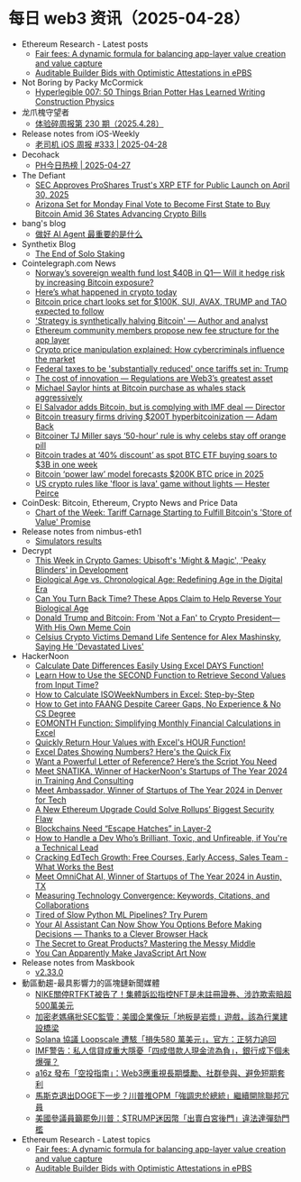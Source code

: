 # 每日 web3 资讯（2025-04-28）

- Ethereum Research - Latest posts
  - [Fair fees: A dynamic formula for balancing app-layer value creation and value capture](https://ethresear.ch/t/fair-fees-a-dynamic-formula-for-balancing-app-layer-value-creation-and-value-capture/22225#post_1)
  - [Auditable Builder Bids with Optimistic Attestations in ePBS](https://ethresear.ch/t/auditable-builder-bids-with-optimistic-attestations-in-epbs/22224#post_1)
- Not Boring by Packy McCormick
  - [Hyperlegible 007: 50 Things Brian Potter Has Learned Writing Construction Physics](https://www.notboring.co/p/hyperlegible-007-50-things-brian)
- 龙爪槐守望者
  - [体验碎周报第 230 期（2025.4.28）](https://www.ftium4.com/ux-weekly-230.html)
- Release notes from iOS-Weekly
  - [老司机 iOS 周报 #333 | 2025-04-28](https://github.com/SwiftOldDriver/iOS-Weekly/releases/tag/%23333)
- Decohack
  - [PH今日热榜 | 2025-04-27](https://decohack.com/producthunt-daily-2025-04-27/)
- The Defiant
  - [SEC Approves ProShares Trust's XRP ETF for Public Launch on April 30, 2025](https://thedefiant.io/news/regulation/sec-approves-proshares-trust-s-xrp-etf-public-launch-on-april-30-2025-5e98ff5c)
  - [Arizona Set for Monday Final Vote to Become First State to Buy Bitcoin Amid 36 States Advancing Crypto Bills](https://thedefiant.io/news/regulation/arizona-set-monday-final-vote-to-first-state-to-buy-bitcoin-amid-36-states-bills-76fc8202)
- bang's blog
  - [做好 AI Agent 最重要的是什么](https://blog.cnbang.net/tech/4250/)
- Synthetix Blog
  - [The End of Solo Staking](https://blog.synthetix.io/the-end-of-solo-staking/)
- Cointelegraph.com News
  - [Norway’s sovereign wealth fund lost $40B in Q1— Will it hedge risk by increasing Bitcoin exposure?](https://cointelegraph.com/news/norway-s-sovereign-wealth-fund-lost-40-b-in-q1-will-it-hedge-risk-by-increasing-bitcoin-exposure?utm_source=rss_feed&utm_medium=rss&utm_campaign=rss_partner_inbound)
  - [Here’s what happened in crypto today](https://cointelegraph.com/news/what-happened-in-crypto-today?utm_source=rss_feed&utm_medium=rss&utm_campaign=rss_partner_inbound)
  - [Bitcoin price chart looks set for $100K, SUI, AVAX, TRUMP and TAO expected to follow](https://cointelegraph.com/news/bitcoin-price-chart-looks-set-for-100-k-sui-avax-trump-and-tao-expected-to-follow?utm_source=rss_feed&utm_medium=rss&utm_campaign=rss_partner_inbound)
  - [&#039;Strategy is synthetically halving Bitcoin&#039; — Author and analyst](https://cointelegraph.com/news/strategy-synthetically-halving-bitcoin?utm_source=rss_feed&utm_medium=rss&utm_campaign=rss_partner_inbound)
  - [Ethereum community members propose new fee structure for the app layer](https://cointelegraph.com/news/ethereum-community-members-propose-fee-structure-app-layer?utm_source=rss_feed&utm_medium=rss&utm_campaign=rss_partner_inbound)
  - [Crypto price manipulation explained: How cybercriminals influence the market](https://cointelegraph.com/explained/crypto-price-manipulation-explained-how-cybercriminals-influence-the-market?utm_source=rss_feed&utm_medium=rss&utm_campaign=rss_partner_inbound)
  - [Federal taxes to be &#039;substantially reduced&#039; once tariffs set in: Trump](https://cointelegraph.com/news/federal-taxes-significantly-reduced-tariffs-set-trump?utm_source=rss_feed&utm_medium=rss&utm_campaign=rss_partner_inbound)
  - [The cost of innovation — Regulations are Web3’s greatest asset](https://cointelegraph.com/news/regulations-are-web3-s-greatest-asset?utm_source=rss_feed&utm_medium=rss&utm_campaign=rss_partner_inbound)
  - [Michael Saylor hints at Bitcoin purchase as whales stack aggressively](https://cointelegraph.com/news/michael-saylor-hints-bitcoin-purchase-whales-stack-aggressively?utm_source=rss_feed&utm_medium=rss&utm_campaign=rss_partner_inbound)
  - [El Salvador adds Bitcoin, but is complying with IMF deal — Director](https://cointelegraph.com/news/el-salvador-continues-bitcoin-purchases-despite-imf-agreement?utm_source=rss_feed&utm_medium=rss&utm_campaign=rss_partner_inbound)
  - [Bitcoin treasury firms driving $200T hyperbitcoinization — Adam Back](https://cointelegraph.com/news/bitcoin-treasury-firms-front-running-200-t-hyperbitcoinization-adam-back?utm_source=rss_feed&utm_medium=rss&utm_campaign=rss_partner_inbound)
  - [Bitcoiner TJ Miller says ‘50-hour’ rule is why celebs stay off orange pill](https://cointelegraph.com/news/bitcoiner-tj-miller-why-more-hollywood-celebrities-not-bitcoiners?utm_source=rss_feed&utm_medium=rss&utm_campaign=rss_partner_inbound)
  - [Bitcoin trades at ‘40% discount’ as spot BTC ETF buying soars to $3B in one week](https://cointelegraph.com/news/bitcoin-trades-at-40-discount-as-spot-btc-etf-buying-soars-to-3-b-in-one-week?utm_source=rss_feed&utm_medium=rss&utm_campaign=rss_partner_inbound)
  - [Bitcoin ‘power law’ model forecasts $200K BTC price in 2025](https://cointelegraph.com/news/bitcoin-power-law-model-forecasts-200-k-btc-price-in-2025?utm_source=rss_feed&utm_medium=rss&utm_campaign=rss_partner_inbound)
  - [US crypto rules like &#039;floor is lava&#039; game without lights — Hester Peirce](https://cointelegraph.com/news/united-states-crypto-custody-regulations-floor-lava-hester-peirce-sec?utm_source=rss_feed&utm_medium=rss&utm_campaign=rss_partner_inbound)
- CoinDesk: Bitcoin, Ethereum, Crypto News and Price Data
  - [Chart of the Week: Tariff Carnage Starting to Fulfill Bitcoin's 'Store of Value' Promise](https://www.coindesk.com/markets/2025/04/27/chart-of-the-week-tariff-carnage-starting-to-fulfill-bitcoin-s-store-of-value-promise)
- Release notes from nimbus-eth1
  - [Simulators results](https://github.com/status-im/nimbus-eth1/releases/tag/sim-stat)
- Decrypt
  - [This Week in Crypto Games: Ubisoft's 'Might &amp; Magic', 'Peaky Blinders' in Development](https://decrypt.co/315962/this-week-crypto-games-ubisoft-might-magic-peaky-blinders)
  - [Biological Age vs. Chronological Age: Redefining Age in the Digital Era](https://decrypt.co/316338/biological-age-chronological-longevity-ai)
  - [Can You Turn Back Time? These Apps Claim to Help Reverse Your Biological Age](https://decrypt.co/316462/turn-back-time-apps-reverse-biological-age)
  - [Donald Trump and Bitcoin: From 'Not a Fan' to Crypto President—With His Own Meme Coin](https://decrypt.co/240580/donald-trump-bitcoin-evolution-timeline-president)
  - [Celsius Crypto Victims Demand Life Sentence for Alex Mashinsky, Saying He 'Devastated Lives'](https://decrypt.co/316461/celsius-victims-demand-life-sentence-mashinsky)
- HackerNoon
  - [Calculate Date Differences Easily Using Excel DAYS Function!](https://hackernoon.com/calculate-date-differences-easily-using-excel-days-function?source=rss)
  - [Learn How to Use the SECOND Function to Retrieve Second Values from Input Time?](https://hackernoon.com/learn-how-to-use-the-second-function-to-retrieve-second-values-from-input-time?source=rss)
  - [How to Calculate ISOWeekNumbers in Excel: Step-by-Step](https://hackernoon.com/how-to-calculate-isoweeknumbers-in-excel-step-by-step?source=rss)
  - [How to Get into FAANG Despite Career Gaps, No Experience & No CS Degree](https://hackernoon.com/how-to-get-into-faang-despite-career-gaps-no-experience-and-no-cs-degree?source=rss)
  - [EOMONTH Function: Simplifying Monthly Financial Calculations in Excel](https://hackernoon.com/eomonth-function-simplifying-monthly-financial-calculations-in-excel?source=rss)
  - [Quickly Return Hour Values with Excel's HOUR Function!](https://hackernoon.com/quickly-return-hour-values-with-excels-hour-function?source=rss)
  - [Excel Dates Showing Numbers? Here's the Quick Fix](https://hackernoon.com/excel-dates-showing-numbers-heres-the-quick-fix?source=rss)
  - [Want a Powerful Letter of Reference? Here’s the Script You Need](https://hackernoon.com/want-a-powerful-letter-of-reference-heres-the-script-you-need?source=rss)
  - [Meet SNATIKA, Winner of HackerNoon's Startups of The Year 2024 in Training And Consulting](https://hackernoon.com/meet-snatika-winner-of-hackernoons-startups-of-the-year-2024-in-training-and-consulting?source=rss)
  - [Meet Ambassador, Winner of Startups of The Year 2024 in Denver for Tech](https://hackernoon.com/meet-ambassador-winner-of-startups-of-the-year-2024-in-denver-for-tech?source=rss)
  - [A New Ethereum Upgrade Could Solve Rollups’ Biggest Security Flaw](https://hackernoon.com/a-new-ethereum-upgrade-could-solve-rollups-biggest-security-flaw?source=rss)
  - [Blockchains Need “Escape Hatches” in Layer-2](https://hackernoon.com/blockchains-need-escape-hatches-in-layer-2?source=rss)
  - [How to Handle a Dev Who’s Brilliant, Toxic, and Unfireable, if You're a Technical Lead](https://hackernoon.com/how-to-handle-a-dev-whos-brilliant-toxic-and-unfireable-if-youre-a-technical-lead?source=rss)
  - [Cracking EdTech Growth: Free Courses, Early Access, Sales Team - What Works the Best](https://hackernoon.com/cracking-edtech-growth-free-courses-early-access-sales-team-what-works-the-best?source=rss)
  - [Meet OmniChat AI, Winner of Startups of The Year 2024 in Austin, TX](https://hackernoon.com/meet-omnichat-ai-winner-of-startups-of-the-year-2024-in-austin-tx?source=rss)
  - [Measuring Technology Convergence: Keywords, Citations, and Collaborations](https://hackernoon.com/measuring-technology-convergence-keywords-citations-and-collaborations?source=rss)
  - [Tired of Slow Python ML Pipelines? Try Purem](https://hackernoon.com/tired-of-slow-python-ml-pipelines-try-purem?source=rss)
  - [Your AI Assistant Can Now Show You Options Before Making Decisions — Thanks to a Clever Browser Hack](https://hackernoon.com/your-ai-assistant-can-now-show-you-options-before-making-decisions-thanks-to-a-clever-browser-hack?source=rss)
  - [The Secret to Great Products? Mastering the Messy Middle](https://hackernoon.com/the-secret-to-great-products-mastering-the-messy-middle?source=rss)
  - [You Can Apparently Make JavaScript Art Now](https://hackernoon.com/you-can-apparently-make-javascript-art-now?source=rss)
- Release notes from Maskbook
  - [v2.33.0](https://github.com/DimensionDev/Maskbook/releases/tag/v2.33.0)
- 動區動趨-最具影響力的區塊鏈新聞媒體
  - [NIKE關停RTFKT被告了！集體訴訟指控NFT是未註冊證券、涉詐欺索賠超500萬美元](https://www.blocktempo.com/nike-is-facing-a-class-action-lawsuit-from-its-nft-holders-due-to-the-sudden-closure-of-rtfkt/)
  - [加密老媽痛批SEC監管：美國企業像玩「地板是岩漿」遊戲，該為行業建設橋梁](https://www.blocktempo.com/hester-peirce-believes-that-u-s-cryptocurrency-regulation-lacks-clarity/)
  - [Solana 協議 Loopscale 遭駭「損失580 萬美元」，官方：正努力追回](https://www.blocktempo.com/the-defi-protocol-loopscale-on-solana-has-suffered-a-hacker-attack/)
  - [IMF警告：私人信貸成重大隱憂「四成借款人現金流為負」，銀行成下個未爆彈？](https://www.blocktempo.com/in-the-private-credit-industry-40-of-borrowers-have-negative-cash-flow/)
  - [a16z 發布「空投指南」：Web3應重視長期獎勵、社群參與、避免短期套利](https://www.blocktempo.com/a16z-provides-comprehensive-advice-on-airdrop-design/)
  - [馬斯克退出DOGE下一步？川普推OPM「強調忠於總統」繼續開除聯邦冗員](https://www.blocktempo.com/trump-is-tightening-control-over-the-hiring-and-firing-of-federal-workers/)
  - [美國參議員籲罷免川普：$TRUMP迷因幣「出賣白宮後門」違法達彈劾門檻](https://www.blocktempo.com/u-s-senator-calls-for-trumps-impeachment/)
- Ethereum Research - Latest topics
  - [Fair fees: A dynamic formula for balancing app-layer value creation and value capture](https://ethresear.ch/t/fair-fees-a-dynamic-formula-for-balancing-app-layer-value-creation-and-value-capture/22225)
  - [Auditable Builder Bids with Optimistic Attestations in ePBS](https://ethresear.ch/t/auditable-builder-bids-with-optimistic-attestations-in-epbs/22224)
